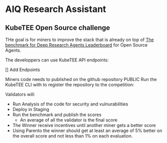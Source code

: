 # AIQ Research Assistant

## KubeTEE Open Source challenge

THe goal is for miners to improve the stack that is already on top of [The benchmark for Deep Research Agents Leaderboard](https://huggingface.co/spaces/Ayanami0730/DeepResearch-Leaderboard) for Open Source Agents.

The developpers can use KubeTEE API endpoints:

[] Add Endpoints

Miners code needs to published on the github repository PUBLIC
Run the KubeTEE CLI with to register the repository to the competition:

Validators will:
- Run Analysis of the code for security and vulnurabilities
- Deploy in Staging
- Run the benchmark and publish the scores
  - An average of all the validator is the final score
- The Winner receive incentives until another miner gets a better score
- Using Parento the winner should get at least an average of 5% better on the overall score and not less than 1% on each evaluation.


